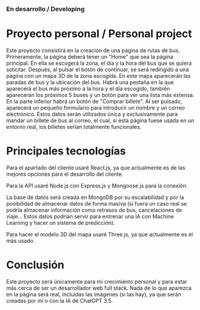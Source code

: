 ### En desarrollo / Developing
# Proyecto personal / Personal project
Este proyecto consistirá en la creación de una página de rutas de bus. Primeramente, la página deberá tener un "Home" que sea la página principal. En ella se escogerá la zona, el día y la hora del bus que se quiera solicitar. Después, al pulsar el botón de continuar, se será redirigido a una página con un mapa 3D de la zona escogida. En este mapa aparecerán las paradas de bus y la ubicación del bus. Habrá una pestaña en la que aparecerá el bus más próximo a la hora y el día escogido, también aparecerán los próximos 5 buses y un botón para ver una lista más extensa. En la parte inferior habrá un botón de "Comprar billete". Al ser pulsado, aparecerá un pequeño formulario para introducir un nombre y un correo electrónico. Estos datos serán utilizados única y exclusivamente para mandar un billete de bus al correo, el cual, si esta página fuese usada en un entorno real, los billetes serían totalmente funcionales.

# Principales tecnologías
Para el apartado del cliente usaré React.js, ya que actualmente es de las mejores opciones para el desarrollo del cliente.

Para la API usaré Node.js con Express.js y Mongoose.js para la conexión.

La base de datos será creada en MongoDB por su escalabilidad y por la posibilidad de almacenar datos de forma masiva (si fuera un caso real se podría almacenar información como retrasos de bus, cancelaciones de viaje... Estos datos podrían servir para entrenar una IA con Machine Learning y hacer un sistema de predicción).

Para hacer el modelo 3D del mapa usaré Three.js, ya que actualmente es el más usado.

# Conclusión
Este proyecto será únicamente para mi crecimiento personal y para estar más cerca de ser un desarrollador web full stack. Nada de lo que aparezca en la página será real, incluidas las imágenes (si las hay), ya que serán creadas por mí o con la IA de ChatGPT 3.5.